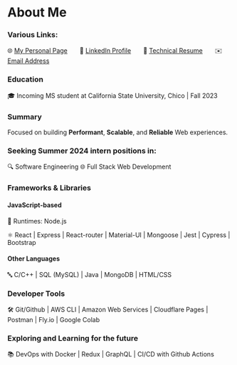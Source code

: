 # About Me

### Various Links:

🌐 [My Personal Page](https://tusharreddy.com/) &nbsp; &nbsp; &nbsp;
📎 [LinkedIn Profile](https://www.linkedin.com/in/tushar-reddy/) &nbsp; &nbsp; &nbsp;
📄 [Technical Resume](https://tusharreddy.com/static/media/tushar-resume.a377a146b843afd64225.pdf) &nbsp; &nbsp; &nbsp;
✉️ [Email Address](mailto:tusharreddy2023@gmail.com)

### Education

🎓 Incoming MS student at California State University, Chico | Fall 2023

### Summary

Focused on building **Performant**, **Scalable**, and **Reliable** Web experiences.

### Seeking Summer 2024 intern positions in:

🔍 Software Engineering
🌐 Full Stack Web Development

### Frameworks & Libraries

#### JavaScript-based

🔧 Runtimes: Node.js

⚛️ React | Express | React-router | Material-UI | Mongoose | Jest | Cypress | Bootstrap

#### Other Languages

🔤 C/C++ | SQL (MySQL) | Java | MongoDB | HTML/CSS

### Developer Tools

🛠️ Git/Github | AWS CLI | Amazon Web Services | Cloudflare Pages | Postman | Fly.io | Google Colab

### Exploring and Learning for the future

📚 DevOps with Docker | Redux | GraphQL | CI/CD with Github Actions
